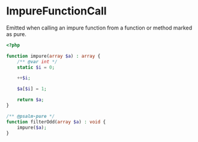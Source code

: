 # ImpureFunctionCall

Emitted when calling an impure function from a function or method marked as pure.

```php
<?php

function impure(array $a) : array {
    /** @var int */
    static $i = 0;

    ++$i;

    $a[$i] = 1;

    return $a;
}

/** @psalm-pure */
function filterOdd(array $a) : void {
    impure($a);
}
```
